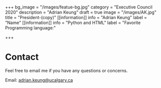 +++
bg_image = "/images/featue-bg.jpg"
category = "Executive Council 2020"
description = "Adrian Keung"
draft = true
image = "/images/AK.jpg"
title = "President-(copy)"
[[information]]
info = "Adrian Keung"
label = "Name"
[[information]]
info = "Python and HTML"
label = "Favorite Programming language:"

+++
# Contact

Feel free to email me if you have any questions or concerns.

Email: adrian.keung@ucalgary.ca